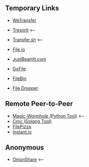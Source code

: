 ## Temporary Links

* [WeTransfer](https://wetransfer.com/)
* [Tresorit](https://send.tresorit.com/) <--
* [Transfer.sh](https://transfer.sh/) <--

* [File.io](https://www.file.io/)
* [JustBeamIt.com](https://justbeamit.com/)
* [GoFile](https://gofile.io/welcome)
* [FileBin](https://filebin.net/)
* [File Dropper](https://www.filedropper.com/)

## Remote Peer-to-Peer
* [Magic-Wormhole (Python Tool)](https://github.com/warner/magic-wormhole) <--
* [Croc (Golang Tool)](https://github.com/schollz/croc)
* [FilePizza](https://file.pizza/)
* [Instant.io](https://instant.io/)

## Anonymous
* [OnionShare](https://onionshare.org/) <--
